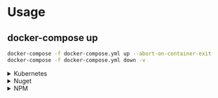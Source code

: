# Usage

## docker-compose up
```sh
docker-compose -f docker-compose.yml up --abort-on-container-exit
docker-compose -f docker-compose.yml down -v
```

<details>
  <summary>Kubernetes</summary>

### Descrição das variaveis de ambiente
- **DEPLOY_KUBERNETES:** Indica se irá rodar o script que publica os yaml no Kubernetes (`kubectl apply`) 
- **DESTROY_KUBERNETES_ENVIRONMENT:** Indica se irá rodar o script que deleta os yaml no Kubernetes (`kubectl delete`)
- **KUBERNETES_FOLDER:** Caminho dos arquivos yaml para publicação (Default: `/var/release/source`)
- **KUBECONFIG_PATH:** Caminho do kubeconfig para publicação (Default: `/var/release/source/kubeconfig`)
- **KUBERNETES_ENVIRONMENT:** Caso não seja informado o KUBECONFIG_PATH, o script irá usar esta variavel para buscar o kubeconfig pre definido: `/entrypoint/kubernetes/kubeconfig/${KUBERNETES_ENVIRONMENT}`"
- **KOMPOSE_ENVIRONMENT:** Caso deseja utilizar Kompose para converter yml em yaml, utilizar esta variavel para selecionar o arquivo a ser transformado: `komposeFile="docker-compose.${KOMPOSE_ENVIRONMENT}.yml`"

- Para publicar os yaml no kubernetes, usar `DEPLOY_KUBERNETES:true`
- Para excluir os yaml no kubernetes, usar `DESTROY_KUBERNETES_ENVIRONMENT:true`

```yml
version: '3.5'
services:
  sistema-release:
    image: publisher:latest
    environment:      
      DEPLOY_KUBERNETES: ${DEPLOY_KUBERNETES}
      DESTROY_KUBERNETES_ENVIRONMENT: ${DESTROY_KUBERNETES_ENVIRONMENT}
      KUBERNETES_FOLDER: ${KUBERNETES_FOLDER}
      KUBECONFIG_PATH: ${KUBECONFIG_PATH}
      KUBERNETES_ENVIRONMENT: ${KUBERNETES_ENVIRONMENT}
      KOMPOSE_ENVIRONMENT: ${KOMPOSE_ENVIRONMENT}
    volumes:
      - ./exemplos/kubernetes:/var/release/source
```

</details>


<details>
  <summary>Nuget</summary>

### Descrição das variaveis de ambiente
- **DEPLOY_NUGET:** Indica se irá rodar o script que publica pacotes nuget
- **NUGET_LIFE_CICLE_VERSION:** Life cycle do pacote Nuget
- **NUGET_REGISTRY:** Registry para publicação do pacote nuget
- **NUGET_USER:** Usuário do registry
- **NUGET_PASS:** Senha do registry


```yml
version: '3.5'
services:
  sistema-release:
    image: publisher:latest
    environment:
      DEPLOY_NUGET: ${DEPLOY_NUGET}
      NUGET_LIFE_CICLE_VERSION: ${NUGET_LIFE_CICLE_VERSION}
      NUGET_REGISTRY: ${NUGET_REGISTRY}
      NUGET_USER: ${NUGET_USER}
      NUGET_PASS: ${NUGET_PASS}
    volumes:
      - ./exemplos/nuget:/var/release/packages/nuget
```
</details>

<details>
  <summary>NPM</summary>

### Descrição das variaveis de ambiente
**DEPLOY_NPM:** Indica se irá rodar o script que publica pacotes NPM
**NPM_LIFE_CICLE_VERSION:** Life cycle do pacote NPM
**NPM_REGISTRY:** Registry para publicação do pacote NPM
**NPM_USER:** Usuário do registry
**NPM_PASS:** Senha Usuário do registry
**NPM_EMAIL:** Email para login do registry

```yml
version: '3.5'

services:
  sistema-release:
    image: nexusdocker.tjmt.jus.br/dsa/publisher:latest
    environment:
      DEPLOY_NPM: ${DEPLOY_NPM}
      NPM_LIFE_CICLE_VERSION: ${NPM_LIFE_CICLE_VERSION}
      NPM_REGISTRY: ${NPM_REGISTRY}
      NPM_USER: ${NPM_USER}
      NPM_PASS: ${NPM_PASS}
      NPM_EMAIL: ${NPM_EMAIL} 
    volumes:
      - ./exemplos/npm:/var/release/packages/npm
```
</details>